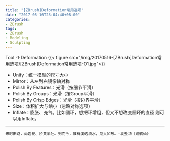 ```yaml
---
title: "[ZBrush]Deformation常用选项"
date: "2017-05-16T23:04:40+08:00"
categories:
- ZBrush
tags:
- ZBrush
- Modeling
- Sculpting
---
```


Tool -》 Deformation
{{< figure src="/img/20170516-[ZBrush]Deformation常用选项/[ZBrush]Deformation常用选项-01.jpg">}}

* Unify：统一模型的尺寸大小
* Mirror：从左到右镜像轴对称
* Polish By Features：光滑（按细节平滑）
* Polish By Groups：光滑（按Group平滑）
* Polish By Crisp Edges：光滑（按边界平滑）
* Size：体积扩大与缩小（忽略对称选项）
* Inflate：膨胀、充气。比如圆环，想把环增粗，但又不想改变圆环的直径 则可以用Inflate。

***
`来时旧路，尚岩花、娇黄半吐。到而今，惟有溪边流水，见人如故。—袁去华《瑞鹤仙》`
